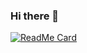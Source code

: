 ### Hi there 👋

[![ReadMe Card](https://github-readme-stats.vercel.app/api/pin/?username=noobzhax&repo=github-readme-stats)](https://github.com/NOOBZHAX/github-readme-stats)

<!--
**NOOBZHAX/NOOBZHAX** is a ✨ _special_ ✨ repository because its `README.md` (this file) appears on your GitHub profile.

Here are some ideas to get you started:

- 🔭 I’m currently working on ...
- 🌱 I’m currently learning ...
- 👯 I’m looking to collaborate on ...
- 🤔 I’m looking for help with ...
- 💬 Ask me about ...
- 📫 How to reach me: ...
- 😄 Pronouns: ...
- ⚡ Fun fact: ...
-->
